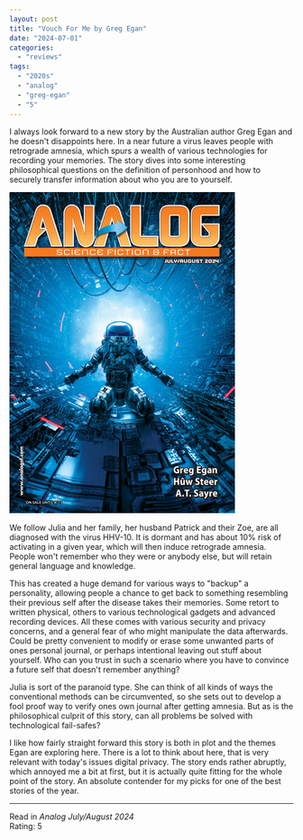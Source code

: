 ```yaml
---
layout: post
title: "Vouch For Me by Greg Egan"
date: "2024-07-01"
categories:
  - "reviews"
tags:
  - "2020s"
  - "analog"
  - "greg-egan"
  - "5"
---
```


I always look forward to a new story by the Australian author Greg Egan and he doesn't disappoints here.
In a near future a virus leaves people with retrograde amnesia, which spurs a wealth of various technologies for recording your memories.
The story dives into some interesting philosophical questions on the definition of personhood and how to securely transfer information about who you are to yourself.

![Analog July/August 2024](/assets/images/AFF_JulAug2024_400x570.png)

We follow Julia and her family, her husband Patrick and their Zoe, are all diagnosed with the virus HHV-10.
It is dormant and has about 10% risk of activating in a given year, which will then induce retrograde amnesia.
People won't remember who they were or anybody else, but will retain general language and knowledge.

This has created a huge demand for various ways to "backup" a personality, allowing people a chance to get back to something resembling their previous self after the disease takes their memories.
Some retort to written physical, others to various technological gadgets and advanced recording devices.
All these comes with various security and privacy concerns, and a general fear of who might manipulate the data afterwards.
Could be pretty convenient to modify or erase some unwanted parts of ones personal journal, or perhaps intentional leaving out stuff about yourself.
Who can you trust in such a scenario where you have to convince a future self that doesn't remember anything?

Julia is sort of the paranoid type. She can think of all kinds of ways the conventional methods can be circumvented, so she sets out to develop a fool proof way to verify ones own journal after getting amnesia. But as is the philosophical culprit of this story, can all problems be solved with technological fail-safes?

I like how fairly straight forward this story is both in plot and the themes Egan are exploring here. There is a lot to think about here, that is very relevant with today's issues digital privacy. The story ends rather abruptly, which annoyed me a bit at first, but it is actually quite fitting for the whole point of the story. An absolute contender for my picks for one of the best stories of the year.

* * *

Read in _Analog July/August 2024_\
Rating: 5
